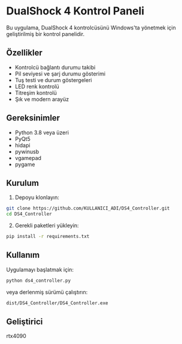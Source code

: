 # DualShock 4 Kontrol Paneli

Bu uygulama, DualShock 4 kontrolcüsünü Windows'ta yönetmek için geliştirilmiş bir kontrol panelidir.

## Özellikler

- Kontrolcü bağlantı durumu takibi
- Pil seviyesi ve şarj durumu gösterimi
- Tuş testi ve durum göstergeleri
- LED renk kontrolü
- Titreşim kontrolü
- Şık ve modern arayüz

## Gereksinimler

- Python 3.8 veya üzeri
- PyQt5
- hidapi
- pywinusb
- vgamepad
- pygame

## Kurulum

1. Depoyu klonlayın:
```bash
git clone https://github.com/KULLANICI_ADI/DS4_Controller.git
cd DS4_Controller
```

2. Gerekli paketleri yükleyin:
```bash
pip install -r requirements.txt
```

## Kullanım

Uygulamayı başlatmak için:
```bash
python ds4_controller.py
```

veya derlenmiş sürümü çalıştırın:
```bash
dist/DS4_Controller/DS4_Controller.exe
```

## Geliştirici

rtx4090 